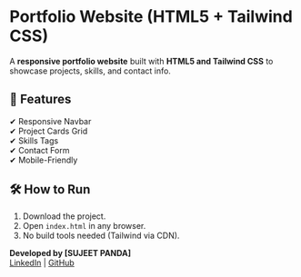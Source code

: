 # Portfolio Website (HTML5 + Tailwind CSS)

A **responsive portfolio website** built with **HTML5 and Tailwind CSS** to showcase projects, skills, and contact info.

## 🚀 Features
✔ Responsive Navbar  
✔ Project Cards Grid  
✔ Skills Tags  
✔ Contact Form  
✔ Mobile-Friendly  

## 🛠️ How to Run
1. Download the project.
2. Open `index.html` in any browser.
3. No build tools needed (Tailwind via CDN).



**Developed by [SUJEET PANDA]**  
[LinkedIn](#linkedin.com/in/sujeetpanda30) | [GitHub](#github.com/SUJEETPANDA001)